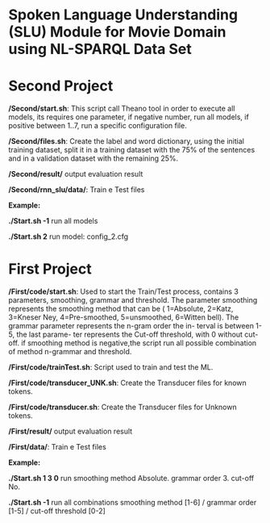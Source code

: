 # Spoken Language Understanding (SLU) Module for Movie Domain using NL-SPARQL Data Set

# Second Project

**/Second/start.sh**: This script call Theano tool in order to execute all models, its requires one parameter, if negative number, run all models, if positive between 1..7, run a specific configuration file.

**/Second/files.sh**: Create the label and word dictionary, using the initial training dataset, split it in a training dataset with the 75% of the sentences and in a validation dataset with the remaining 25%.

**/Second/result/** output evaluation result

**/Second/rnn_slu/data/**: Train e Test files

**Example:**  

**./Start.sh -1** run all models

**./Start.sh 2** run model: config_2.cfg



# First Project

**/First/code/start.sh**: Used to start the Train/Test process, contains 3 parameters, smoothing, grammar and threshold. The parameter smoothing represents the smoothing method that can be ( 1=Absolute, 2=Katz, 3=Kneser Ney, 4=Pre-smoothed, 5=unsmoothed, 6=Witten bell). The grammar parameter represents the n-gram order the in- terval is between 1-5, the last parame- ter represents the Cut-off threshold, with 0 without cut-off. if smoothing method is negative,the script run all possible combination of method n-grammar and threshold.

**/First/code/trainTest.sh**: Script used to train and test the ML.

**/First/code/transducer_UNK.sh**: Create the Transducer files for known tokens. 

**/First/code/transducer.sh**: Create the Transducer files for Unknown tokens.

**/First/result/** output evaluation result

**/First/data/**: Train e Test files

**Example:**  

**./Start.sh 1 3 0** run smoothing method Absolute. grammar order 3.  cut-off No.

**./Start.sh -1** run all combinations smoothing method [1-6] / grammar order  [1-5] / cut-off threshold [0-2]
